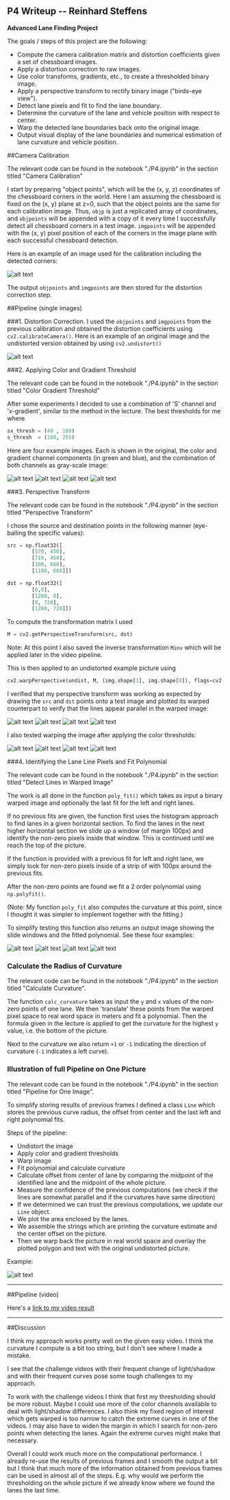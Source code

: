 ## P4 Writeup -- Reinhard Steffens

**Advanced Lane Finding Project**

The goals / steps of this project are the following:

* Compute the camera calibration matrix and distortion coefficients given a set of chessboard images.
* Apply a distortion correction to raw images.
* Use color transforms, gradients, etc., to create a thresholded binary image.
* Apply a perspective transform to rectify binary image ("birds-eye view").
* Detect lane pixels and fit to find the lane boundary.
* Determine the curvature of the lane and vehicle position with respect to center.
* Warp the detected lane boundaries back onto the original image.
* Output visual display of the lane boundaries and numerical estimation of lane curvature and vehicle position.

[//]: # (Image References)

[image_calib]: ./pics/output_4_5.png "Calibration"
[image_calib_test]: ./pics/output_6_0.png "Calibration Test"

[thr_test_01]: ./pics/output_15_0.png "Threshold Test 01"
[thr_test_02]: ./pics/output_15_1.png "Threshold Test 02"
[thr_test_03]: ./pics/output_15_2.png "Threshold Test 03"
[thr_test_04]: ./pics/output_15_3.png "Threshold Test 04"

[warp_test_01]: ./pics/output_21_1.png "Warp Test 01"
[warp_test_02]: ./pics/output_21_3.png "Warp Test 02"
[warp_test_03]: ./pics/output_21_7.png "Warp Test 03"
[warp_test_04]: ./pics/output_21_11.png "Warp Test 04"

[thr_warp_test_01]: ./pics/output_25_1.png "Threshold and Warp Test 01"
[thr_warp_test_02]: ./pics/output_25_3.png "Threshold and Warp Test 02"
[thr_warp_test_03]: ./pics/output_25_7.png "Threshold and Warp Test 03"
[thr_warp_test_04]: ./pics/output_25_9.png "Threshold and Warp Test 04"

[lane_find_test_01]: /pics/output_31_3.png "Lane Find Test 01"
[lane_find_test_02]: /pics/output_31_5.png "Lane Find Test 02"
[lane_find_test_03]: /pics/output_31_9.png "Lane Find Test 03"
[lane_find_test_04]: /pics/output_31_11.png "Lane Find Test 04"

[pipeline_test_01]: /pics/output_35_0.png "Pipeline Test 01"

[video]: ./out_test.mp4 "Video"

##Camera Calibration

The relevant code can be found in the notebook "./P4.ipynb" in the section titled "Camera Calibration"  

I start by preparing "object points", which will be the (x, y, z) coordinates of the chessboard corners in the world. Here I am assuming the chessboard is fixed on the (x, y) plane at z=0, such that the object points are the same for each calibration image.  Thus, `objp` is just a replicated array of coordinates, and `objpoints` will be appended with a copy of it every time I successfully detect all chessboard corners in a test image.  `imgpoints` will be appended with the (x, y) pixel position of each of the corners in the image plane with each successful chessboard detection.  

Here is an example of an image used for the calibration including the detected corners:

![alt text][image_calib]

The output `objpoints` and `imgpoints` are then stored for the distortion correction step.

##Pipeline (single images)

###1. Distortion Correction.
I used the `objpoints` and `imgpoints` from the previous calibration and obtained the distortion coefficients using `cv2.calibrateCamera()`.  Here is an example of an original image and the undistorted version obtained by using `cv2.undistort()`

![alt text][image_calib_test]

###2. Applying Color and Gradient Threshold

The relevant code can be found in the notebook "./P4.ipynb" in the section titled "Color Gradient Threshold"

After some experiments I decided to use a combination of 'S' channel and 'x-gradient', similar to the method in the lecture.  The best thresholds for me where

```python
sx_thresh = (40 , 100)
s_thresh  = (180, 255)
```

Here are four example images.  Each is shown in the original, the color and gradient channel components (in green and blue), and the combination of both channels as gray-scale image:

![alt text][thr_test_01]
![alt text][thr_test_02]
![alt text][thr_test_03]
![alt text][thr_test_04]

###3. Perspective Transform

The relevant code can be found in the notebook "./P4.ipynb" in the section titled "Perspective Transform"

I chose the source and destination points in the following manner (eye-balling the specific values):

```python
src = np.float32([
        [570, 450],
        [710, 450],
        [100, 660],
        [1180, 660]])

dst = np.float32([
        [0,0],
        [1280, 0],
        [0, 720],
        [1280, 720]])
```

To compute the transformation matrix I used

```python
M = cv2.getPerspectiveTransform(src, dst)
```

Note: At this point I also saved the inverse transformation `Minv` which will be applied later in the video pipeline.

This is then applied to an undistorted example picture using

```python
cv2.warpPerspective(undist, M, (img.shape[1], img.shape[0]), flags=cv2.INTER_LINEAR)
```

I verified that my perspective transform was working as expected by drawing the `src` and `dst` points onto a test image and plotted its warped counterpart to verify that the lines appear parallel in the warped image:

![alt text][warp_test_01]
![alt text][warp_test_02]
![alt text][warp_test_03]
![alt text][warp_test_04]

I also tested warping the image after applying the color thresholds:

![alt text][thr_warp_test_01] 
![alt text][thr_warp_test_02] 
![alt text][thr_warp_test_03] 
![alt text][thr_warp_test_04] 


###4. Identifying the Lane Line Pixels and Fit Polynomial

The relevant code can be found in the notebook "./P4.ipynb" in the section titled "Detect Lines in Warped Image"

The work is all done in the function `poly_fit()` which takes as input a binary warped image and optionally the last fit for the left and right lanes.  

If no previous fits are given, the function first uses the histogram approach to find lanes in a given horizontal section.  To find the lanes in the next higher horizontal section we slide up a window (of margin 100px) and identify the non-zero pixels inside that window.  This is continued until we reach the top of the picture.

If the function is provided with a previous fit for left and right lane, we simply look for non-zero pixels inside of a strip of with 100px around the previous fits.

After the non-zero points are found we fit a 2 order polynomial using `np.polyfit()`.

(Note: My function `poly_fit` also computes the curvature at this point, since I thought it was simpler to implement together with the fitting.)

To simplify testing this function also returns an output image showing the slide windows and the fitted polynomial.  See these four examples:

![alt text][lane_find_test_01]
![alt text][lane_find_test_02]
![alt text][lane_find_test_03]
![alt text][lane_find_test_04]

### Calculate the Radius of Curvature

The relevant code can be found in the notebook "./P4.ipynb" in the section titled "Calculate Curvature".

The function `calc_curvature` takes as input the `y` and `x` values of the non-zero points of one lane.  We then 'translate' these points from the warped pixel space to real word space in meters and fit a polynomial. Then the formula given in the lecture is applied to get the curvature for the highest `y` value, i.e. the bottom of the picture.

Next to the curvature we also return `+1` or `-1` indicating the direction of curvature (`-1` indicates a left curve).

### Illustration of full Pipeline on One Picture

The relevant code can be found in the notebook "./P4.ipynb" in the section titled "Pipeline for One Image".

To simplify storing results of previous frames I defined a class `Line` which stores the previous curve radius, the offset from center and the last left and right polynomial fits.

Steps of the pipeline:

   * Undistort the image
   * Apply color and gradient thresholds
   * Warp image
   * Fit polynomial and calculate curvature
   * Calculate offset from center of lane by comparing the midpoint of the identified lane and the midpoint of the whole picture.
   * Measure the confidence of the previous computations (we check if the lines are somewhat parallel and if the curvatures have same direction)
   * If we determined we can trust the previous computations, we update our `Line` object.
   * We plot the area enclosed by the lanes.
   * We assemble the strings which are printing the curvature estimate and the center offset on the picture.
   * Then we warp back the picture in real world space and overlay the plotted polygon and text with the original undistorted picture.

Example:

![alt text][pipeline_test_01]

---

##Pipeline (video)

Here's a [link to my video result](./out_test.mp4)

---

##Discussion

I think my approach works pretty well on the given easy video. I think the curvature I compute is a bit too string, but I don't see where I made a mistake.  

I see that the challenge videos with their frequent change of light/shadow and with their frequent curves pose some tough challenges to my approach.

To work with the challenge videos I think that first my thresholding should be more robust.  Maybe I could use more of the color channels available to deal with light/shadow differences.  I also think my fixed region of interest which gets warped is too narrow to catch the extreme curves in one of the videos.  I may also have to widen the margin in which I search for non-zero points when detecting the lanes.  Again the extreme curves might make that necessary.

Overall I could work much more on the computational performance.  I already re-use the results of previous frames and I smooth the output a bit but I think that much more of the information obtained from previous frames can be used in almost all of the steps.  E.g. why would we perform the thresholding on the whole picture if we already know where we found the lanes the last time. 


